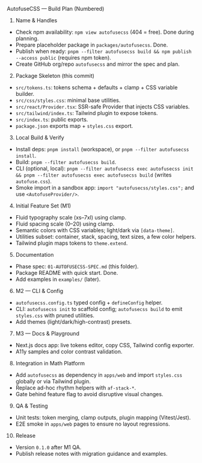 AutofuseCSS — Build Plan (Numbered)

01. Name & Handles

- Check npm availability: `npm view autofusecss` (404 = free). Done during planning.
- Prepare placeholder package in `packages/autofusecss`. Done.
- Publish when ready: `pnpm --filter autofusecss build && npm publish --access public` (requires npm token).
- Create GitHub org/repo `autofusecss` and mirror the spec and plan.

02. Package Skeleton (this commit)

- `src/tokens.ts`: tokens schema + defaults + clamp + CSS variable builder.
- `src/css/styles.css`: minimal base utilities.
- `src/react/Provider.tsx`: SSR-safe Provider that injects CSS variables.
- `src/tailwind/index.ts`: Tailwind plugin to expose tokens.
- `src/index.ts`: public exports.
- `package.json` exports map + `styles.css` export.

03. Local Build & Verify

- Install deps: `pnpm install` (workspace), or `pnpm --filter autofusecss install`.
- Build: `pnpm --filter autofusecss build`.
- CLI (optional, local): `pnpm --filter autofusecss exec autofusecss init && pnpm --filter autofusecss exec autofusecss build` (writes `autofuse.css`).
- Smoke import in a sandbox app: `import "autofusecss/styles.css";` and use `<AutofuseProvider/>`.

04. Initial Feature Set (M1)

- Fluid typography scale (xs–7xl) using clamp.
- Fluid spacing scale (0–20) using clamp.
- Semantic colors with CSS variables; light/dark via `[data-theme]`.
- Utilities subset: container, stack, spacing, text sizes, a few color helpers.
- Tailwind plugin maps tokens to `theme.extend`.

05. Documentation

- Phase spec: `01-AUTOFUSECSS-SPEC.md` (this folder).
- Package README with quick start. Done.
- Add examples in `examples/` (later).

06. M2 — CLI & Config

- `autofusecss.config.ts` typed config + `defineConfig` helper.
- CLI: `autofusecss init` to scaffold config; `autofusecss build` to emit `styles.css` with pruned utilities.
- Add themes (light/dark/high-contrast) presets.

07. M3 — Docs & Playground

- Next.js docs app: live tokens editor, copy CSS, Tailwind config exporter.
- A11y samples and color contrast validation.

08. Integration in Math Platform

- Add `autofusecss` as dependency in `apps/web` and import `styles.css` globally or via Tailwind plugin.
- Replace ad-hoc rhythm helpers with `af-stack-*`.
- Gate behind feature flag to avoid disruptive visual changes.

09. QA & Testing

- Unit tests: token merging, clamp outputs, plugin mapping (Vitest/Jest).
- E2E smoke in `apps/web` pages to ensure no layout regressions.

10. Release

- Version `0.1.0` after M1 QA.
- Publish release notes with migration guidance and examples.
